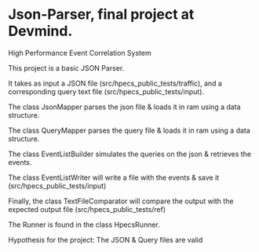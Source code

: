 # Json-Parser, final project at Devmind.

High Performance Event Correlation System

This project is a basic JSON Parser.

It takes as input a JSON file (src/hpecs_public_tests/traffic),
and a corresponding query text file (src/hpecs_public_tests/input).

The class JsonMapper parses the json file & loads it in ram using a data structure.

The class QueryMapper parses the query file & loads it in ram using a data structure.

The class EventListBuilder simulates the queries on the json & retrieves the events.

The class EventListWriter will write a file with the events & save it (src/hpecs_public_tests/input)

Finally, the class TextFileComparator will compare the output with the expected output file (src/hpecs_public_tests/ref)

The Runner is found in the class HpecsRunner.

Hypothesis for the project:
The JSON & Query files are valid
